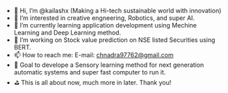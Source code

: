 - 👋 Hi, I’m @kailashx (Making a Hi-tech sustainable world with innovation)
- 👀 I’m interested in creative engneering, Robotics, and super AI.
- 🌱 I’m currently learning application development using Mechine Learning and Deep Learning method.
- 💞️ I’m working on Stock value prediction on NSE listed Securities using BERT.
- 📫 How to reach me: E-mail: chnadra97762@gmail.com
- 🎯 Goal to develope a Sensory learning method for next generation automatic systems and super fast computer to run it.
- ⛳ This is all about now, much more in later. Thank you!

<!---
kailashx/kailashx is a ✨ special ✨ repository because its `README.md` (this file) appears on your GitHub profile.
You can click the Preview link to take a look at your changes.
--->
